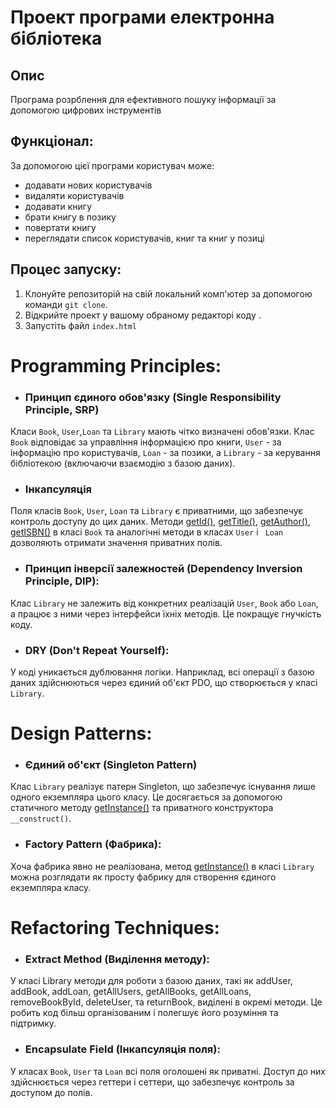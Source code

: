 # Проект програми електронна бібліотека
## Опис
Програма розрблення для ефективного пошуку інформації за допомогою цифрових інструментів
## Функціонал:
За допомогою цієї програми користувач може:
- додавати нових користувачів
- видаляти користувачів
- додавати книгу
- брати книгу в позику 
- повертати книгу
- переглядати список користувачів, книг та книг у позиці
## Процес запуску:
1. Клонуйте репозиторій на свій локальний комп'ютер за допомогою команди `git clone`.
2. Відкрийте проект у вашому обраному редакторі коду .
3. Запустіть файл `index.html`
# Programming Principles:
- ### Принцип єдиного обов'язку (Single Responsibility Principle, SRP)
Класи `Book`, `User`,`Loan` та `Library` мають чітко визначені обов'язки. Клас `Book` відповідає за управління інформацією про книги,
`User` - за інформацію про користувачів, `Loan` - за позики, а `Library` - за керування бібліотекою (включаючи взаємодію з базою даних).
- ### Інкапсуляція
Поля класів `Book`, `User`, `Loan` та `Library` є приватними, що забезпечує контроль доступу до цих даних.
Методи [getId()](./backend/Book.php), [getTitle()](./backend/Book.php), [getAuthor()](./backend/Book.php), [getISBN()](./backend/Book.php) в класі `Book` та аналогічні методи в класах `User` і ` Loan` дозволяють отримати значення приватних полів.
- ### Принцип інверсії залежностей (Dependency Inversion Principle, DIP):
Клас `Library` не залежить від конкретних реалізацій `User`, `Book` або `Loan`, а працює з ними через інтерфейси їхніх методів. Це покращує гнучкість коду.
- ###  DRY (Don't Repeat Yourself):
У коді уникається дублювання логіки. Наприклад, всі операції з базою даних здійснюються через єдиний об'єкт PDO, що створюється у класі `Library`.

# Design Patterns:
- ### Єдиний об'єкт (Singleton Pattern)
Клас `Library` реалізує патерн Singleton, що забезпечує існування лише одного екземпляра цього класу. Це досягається за допомогою статичного методу [getInstance()](./backend/Library.php) та приватного конструктора `__construct()`.
- ### Factory Pattern (Фабрика):
Хоча фабрика явно не реалізована, метод [getInstance()](./backend/Library.php) в класі `Library` можна розглядати як просту фабрику для створення єдиного екземпляра класу.

# Refactoring Techniques:
- ### Extract Method (Виділення методу):
У класі Library методи для роботи з базою даних, такі як addUser, addBook, addLoan, getAllUsers, getAllBooks, getAllLoans, removeBookById, deleteUser, та returnBook, виділені в окремі методи. Це робить код більш організованим і полегшує його розуміння та підтримку.
- ### Encapsulate Field (Інкапсуляція поля):
У класах `Book`, `User` та `Loan` всі поля оголошені як приватні. Доступ до них здійснюється через геттери і сеттери, що забезпечує контроль за доступом до полів.
